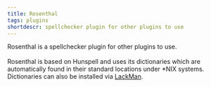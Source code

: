 ```yaml
---
title: Rosenthal
tags: plugins
shortdescr: spellchecker plugin for other plugins to use
---
```


Rosenthal is a spellchecker plugin for other plugins to use.\
\
Rosenthal is based on Hunspell and uses its dictionaries which are
automatically found in their standard locations under \*NIX systems.
Dictionaries can also be installed via [LackMan](/plugins-lackman).